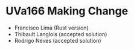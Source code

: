 # UVa166 Making Change

- Francisco Lima (Rust version)
- Thibault Langlois (accepted solution)
- Rodrigo Neves (accepted solution)
